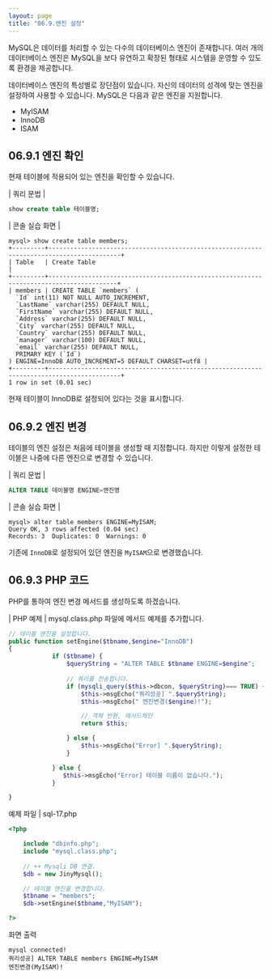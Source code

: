 ```yaml
---
layout: page
title: "06.9.엔진 설정"
--- 
```

MySQL은 데이터를 처리할 수 있는 다수의 데이터베이스 엔진이 존재합니다. 여러 개의 데이터베이스 엔진은 MySQL을 보다 유연하고 확장된 형태로 시스템을 운영할 수 있도 록 환경을 제공합니다.  

데이터베이스 엔진의 특성별로 장단점이 있습니다. 자신의 데이터의 성격에 맞는 엔진을 설정하여 사용할 수 있습니다. 
MySQL은 다음과 같은 엔진을 지원합니다.  

* MyISAM 
* InnoDB 
* ISAM 

## 06.9.1 엔진 확인 
현재 테이블에 적용되어 있는 엔진을 확인할 수 있습니다. 

| 쿼리 문법 | 
```sql
show create table 테이블명; 
```

| 콘솔 실습 화면 | 
```
mysql> show create table members;
+---------+------------------------------------------------------------------------------------------+
| Table   | Create Table                                                                                                                                                                                                                                                                                               |
+---------+-----------------------------------------------------------------------------------------+
| members | CREATE TABLE `members` (
  `Id` int(11) NOT NULL AUTO_INCREMENT,
  `LastName` varchar(255) DEFAULT NULL,
  `FirstName` varchar(255) DEFAULT NULL,
  `Address` varchar(255) DEFAULT NULL,
  `City` varchar(255) DEFAULT NULL,
  `Country` varchar(255) DEFAULT NULL,
  `manager` varchar(100) DEFAULT NULL,
  `email` varchar(255) DEFAULT NULL,
  PRIMARY KEY (`Id`)
) ENGINE=InnoDB AUTO_INCREMENT=5 DEFAULT CHARSET=utf8 |
+---------+------------------------------------------------------------------------------------------+
1 row in set (0.01 sec)

```

현재 테이블이 InnoDB로 설정되어 있다는 것을 표시합니다.  

## 06.9.2 엔진 변경 
테이블의 엔진 설정은 처음에 테이블을 생성할 때 지정합니다. 하지만 이렇게 설정한 테이블은 나중에 다른 엔진으로 변경할 수 있습니다.  

| 쿼리 문법 | 
```sql
ALTER TABLE 데이블명 ENGINE=엔진명 
```

| 콘솔 실습 화면 | 
```
mysql> alter table members ENGINE=MyISAM;
Query OK, 3 rows affected (0.04 sec)
Records: 3  Duplicates: 0  Warnings: 0
```

기존에 `InnoDB`로 설정되어 있던 엔진을 `MyISAM`으로 변경했습니다.  

## 06.9.3 PHP 코드 
PHP를 통하여 엔진 변경 메서드를 생성하도록 하겠습니다.  

| PHP 예제 | 
mysql.class.php 파일에 메서드 예제를 추가합니다.  
```php
// 테이블 엔진을 설정합니다.
public function setEngine($tbname,$engine="InnoDB")
{
            if ($tbname) {
                $queryString = "ALTER TABLE $tbname ENGINE=$engine";
                
                // 쿼리를 전송합니다.
                if (mysqli_query($this->dbcon, $queryString)=== TRUE) {
                    $this->msgEcho("쿼리성공] ".$queryString);
                    $this->msgEcho(" 엔진변경($engine)!");

                    // 객체 반환, 매서드체인
                    return $this; 

                } else {
                    $this->msgEcho("Error] ".$queryString);
                }

            } else {
               $this->msgEcho("Error] 테이블 이름이 없습니다."); 
            }

}

```

예제 파일 | sql-17.php 
```php
<?php

	include "dbinfo.php";
	include "mysql.class.php";
 
	// ++ Mysqli DB 연결.
	$db = new JinyMysql();

	// 테이블 엔진을 변경합니다.
	$tbname = "members";
	$db->setEngine($tbname,"MyISAM");

?>

```

화면 출력 
```
mysql connected!
쿼리성공] ALTER TABLE members ENGINE=MyISAM
엔진변경(MyISAM)!
```